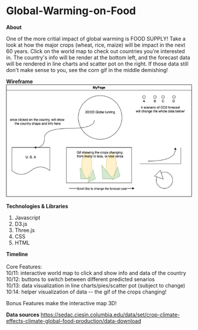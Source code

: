 # Global-Warming-on-Food

<b>About</b>

One of the more critial impact of global warming is FOOD SUPPLY! Take a look at how the major crops (wheat, rice, maize) will be impact in the next 60 years. Click on the world map to check out countries you're interested in. The country's info will be render at the bottom left, and the forecast data will be rendered in line charts and scatter pot on the right. If those data still don't make sense to you, see the corn gif in the middle demishing!

<b>Wireframe</b>
<br>
![alt text](https://github.com/em0227/Global-Warming-on-Food/blob/main/wireframe.jpg?raw=true)

<b>Technologies & Libraries</b>
1. Javascript
2. D3.js
3. Three.js
4. CSS
5. HTML

<b>Timeline</b>
<br><br>
Core Features:
<br>
10/11: interactive world map to click and show info and data of the country
<br>
10/12: buttons to switch between different predicted senarios
<br>
10/13: data visualization in line charts/pies/scatter pot (subject to change)
<br>
10:14: helper visualization of data -- the gif of the crops changing!


Bonus Features
make the interactive map 3D!


<b>Data sources</b>
https://sedac.ciesin.columbia.edu/data/set/crop-climate-effects-climate-global-food-production/data-download
